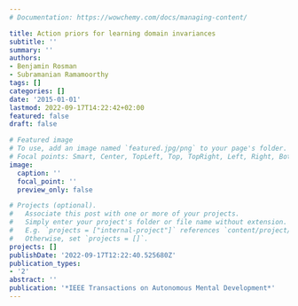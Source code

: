 ```yaml
---
# Documentation: https://wowchemy.com/docs/managing-content/

title: Action priors for learning domain invariances
subtitle: ''
summary: ''
authors:
- Benjamin Rosman
- Subramanian Ramamoorthy
tags: []
categories: []
date: '2015-01-01'
lastmod: 2022-09-17T14:22:42+02:00
featured: false
draft: false

# Featured image
# To use, add an image named `featured.jpg/png` to your page's folder.
# Focal points: Smart, Center, TopLeft, Top, TopRight, Left, Right, BottomLeft, Bottom, BottomRight.
image:
  caption: ''
  focal_point: ''
  preview_only: false

# Projects (optional).
#   Associate this post with one or more of your projects.
#   Simply enter your project's folder or file name without extension.
#   E.g. `projects = ["internal-project"]` references `content/project/deep-learning/index.md`.
#   Otherwise, set `projects = []`.
projects: []
publishDate: '2022-09-17T12:22:40.525680Z'
publication_types:
- '2'
abstract: ''
publication: '*IEEE Transactions on Autonomous Mental Development*'
---
```

